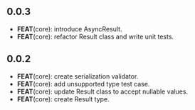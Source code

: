 ## 0.0.3

 - **FEAT**(core): introduce AsyncResult.
 - **FEAT**(core): refactor Result class and write unit tests.

## 0.0.2

- **FEAT**(core): create serialization validator.
- **FEAT**(core): add unsupported type test case.
- **FEAT**(core): update Result class to accept nullable values.
- **FEAT**(core): create Result type.
